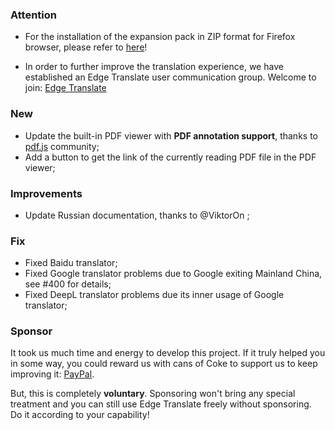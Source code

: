 ### Attention

-   For the installation of the expansion pack in ZIP format for Firefox browser, please refer to [here](https://github.com/EdgeTranslate/EdgeTranslate/blob/master/docs/wiki/en/ToFirefoxUsers.md)!

-   In order to further improve the translation experience, we have established an Edge Translate user communication group. Welcome to join: [Edge Translate](https://t.me/EdgeTranslate)

### New

-   Update the built-in PDF viewer with **PDF annotation support**, thanks to [pdf.js](https://github.com/mozilla/pdf.js) community;
-   Add a button to get the link of the currently reading PDF file in the PDF viewer;

### Improvements

-   Update Russian documentation, thanks to @ViktorOn ;

### Fix

-   Fixed Baidu translator;
-   Fixed Google translator problems due to Google exiting Mainland China, see #400 for details;
-   Fixed DeepL translator problems due its inner usage of Google translator;

### Sponsor

It took us much time and energy to develop this project. If it truly helped you in some way, you could reward us with cans of Coke to support us to keep improving it: [PayPal](https://paypal.me/EdgeTranslate).

But, this is completely **voluntary**. Sponsoring won't bring any special treatment and you can still use Edge Translate freely without sponsoring. Do it according to your capability!
